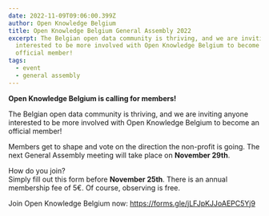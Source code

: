 ```yaml
---
date: 2022-11-09T09:06:00.399Z
author: Open Knowledge Belgium
title: Open Knowledge Belgium General Assembly 2022
excerpt: The Belgian open data community is thriving, and we are inviting anyone
  interested to be more involved with Open Knowledge Belgium to become an
  official member!
tags:
  - event
  - general assembly
---
```

**Open Knowledge Belgium is calling for members!**

The Belgian open data community is thriving, and we are inviting anyone interested to be more involved with Open Knowledge Belgium to become an official member!

Members get to shape and vote on the direction the non-profit is going. The next General Assembly meeting will take place on **November 29th**. 

How do you join?\
Simply fill out this form before **November 25th**. There is an annual membership fee of 5€. Of course, observing is free.

Join Open Knowledge Belgium now: <https://forms.gle/jLFJpKJJoAEPC5Yj9>
